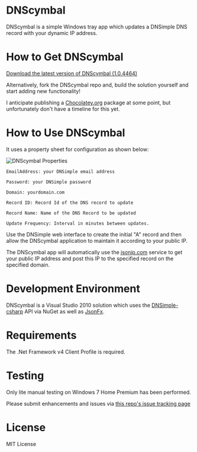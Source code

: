 DNScymbal
=========
DNScymbal is a simple Windows tray app which updates a DNSimple DNS record with your dynamic IP address. 

How to Get DNScymbal
====================
[Download the latest version of DNScymbal (1.0.4464)](http://www.dittenhafer.net/downloads/DNScymbal/DNScymbalSetup.msi)

Alternatively, fork the DNScymbal repo and, build the solution yourself and start adding new functionality! 

I anticipate publishing a [Chocolatey.org](http://chocolatey.org/) package at some point, but unfortunately don't have a timeline for this yet.

How to Use DNScymbal
====================
It uses a property sheet for configuration as shown below:

![DNScymbal Properties](/dwdii/DNScymbal/blob/master/readme/DnsCymbalProperties.png?raw=true "DNScymbal Properties")

    EmailAddress: your DNSimple email address

    Password: your DNSimple password

    Domain: yourdomain.com

    Record ID: Record Id of the DNS record to update

    Record Name: Name of the DNS Record to be updated

    Update Frequency: Interval in minutes between updates.

Use the DNSimple web interface to create the initial "A" record and then allow the DNScymbal application to maintain it according to your public IP.

The DNScymbal app will automatically use the [jsonip.com](http://jsonip.com/) service to get your public IP address
and post this IP to the specified record on the specified domain.

Development Environment
=======================
DNScymbal is a Visual Studio 2010 solution which uses the [DNSimple-csharp](https://github.com/anderly/dnsimple-csharp) API via NuGet 
as well as [JsonFx](https://github.com/jsonfx/jsonfx).

Requirements
============
The .Net Framework v4 Client Profile is required.

Testing
=======
Only lite manual testing on Windows 7 Home Premium has been performed. 

Please submit enhancements and issues via [this repo's issue tracking page](https://github.com/dwdii/DNScymbal/issues)

License
=======
MIT License

